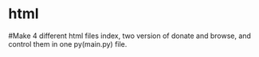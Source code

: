 # html
#Make 4 different html files index, two version of donate and browse, and control them in one py(main.py) file.
